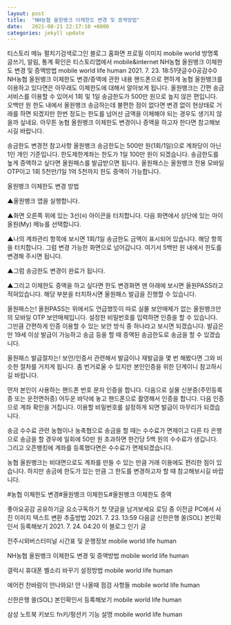 ```yaml
---
layout: post
title:  "NH농협 올원뱅크 이체한도 변경 및 증액방법"
date:   2021-08-21 22:17:10 +0800
categories: jekyll update
---
```

티스토리 메뉴 펼치기검색로그인
블로그 홈화면
프로필 이미지
mobile world
방명록
글쓰기, 알림, 통계 확인은 티스토리앱에서
mobile&internet
NH농협 올원뱅크 이체한도 변경 및 증액방법
mobile world life human
2021. 7. 23. 18:51댓글수0공감수0
NH농협 올원뱅크 이체한도 변경/증액에 관한 내용
핸드폰으로 편하게 농협 올원뱅크를 이용하고 있다면은 아무래도 이체한도에 대해서 알아보게 됩니다. 올원뱅크는 간편 송금 서비스를 이용할 수 있어서 1회 및 1일 송금한도가 500만 원으로 높지 않은 편입니다. 오백만 원 한도 내에서 올원뱅크 송금하는데 불편한 점이 없다면 변경 없이 현상태로 거래를 하면 되겠지만 한번 정도는 한도를 넘어선 금액을 이체해야 되는 경우도 생기지 않을까 싶네요. 아무튼 농협 올원뱅크 이체한도 변경이나 증액을 하고자 한다면 참고해보시길 바랍니다.

 

 

 

송금한도 변경전 참고사항
올원뱅크 송금한도는 500만 원(1회/1일)으로 계좌당이 아닌 1인 개인 기준입니다.
한도제한계좌는 한도가 1일 100만 원이 되겠습니다.
송금한도를 높게 증액하고 싶다면 올원패스를 발급받으면 됩니다.
올원패스는 올원뱅크 전용 모바일 OTP이고 1회 5천만/1일 1억 5천까지 한도 증액이 가능합니다.
 

 

올원뱅크 이체한도 변경 방법

▲올원뱅크 앱을 실행합니다.

 

 



▲화면 오른쪽 위에 있는 3선(≡) 아이콘을 터치합니다. 다음 화면에서 상단에 있는 마이올원(My) 메뉴를 선택합니다.

 

 



▲나의 계좌관리 항목에 보시면 1회/1일 송금한도 금액이 표시되어 있습니다. 해당 항목을 터치합니다. 그럼 변경 가능한 화면으로 넘어갑니다. 여기서 5백만 원 내에서 한도를 변경해 주시면 됩니다.

 

 


▲그럼 송금한도 변경이 완료가 됩니다.

 

 



▲그리고 이체한도 증액을 하고 싶다면 한도 변경화면 맨 아래에 보시면 올원PASS라고 적혀있습니다. 해당 부분을 터치하시면 올원패스 발급을 진행할 수 있습니다.

 

 

 

 

올원패스는!
올원PASS는 위에서도 언급했듯이 따로 실물 보안매체가 없는 올원뱅크만의 모바일 OTP 보안매체입니다. 설정한 비밀번호를 입력하면 인증을 할 수 있습니다. 그만큼 간편하게 인증 이용할 수 있는 보안 방식 중 하나라고 보시면 되겠습니다. 발급은 만 19세 이상 발급이 가능하고 송금 등을 할 때 증액된 송금한도로 송금을 할 수 있겠습니다.

 

올원패스 발급절차는!
보안/인증서 관련해서 발급이나 재발급을 몇 번 해봤다면 그와 비슷한 절차를 거치게 됩니다. 좀 번거로울 수 있지만 본인인증을 위한 단계이니 참고하시길 바랍니다.

먼저 본인이 사용하는 핸드폰 번호 문자 인증을 합니다.
다음으로 실물 신분증(주민등록증 또는 운전면허증) 어두운 바닥에 놓고 핸드폰으로 촬영해서 인증을 합니다.
다음 인증으로 계좌 확인을 거칩니다.
이용할 비밀번호를 설정하게 되면 발급이 마무리가 되겠습니다.
 

송금 수수료 관련
농협이나 농축협으로 송금을 할 때는 수수료가 면제이고 다른 타 은행으로 송금을 할 경우에 일회에 50만 원 초과하면 한건당 5백 원의 수수료가 생깁니다. 그리고 오픈뱅킹에 계좌를 등록했다면은 수수료가 면제되겠습니다.

농협 올원뱅크는 비대면으로도 계좌를 만들 수 있는 만큼 거래 이용에도 편리한 점이 있습니다. 하지만 송금에 한도가 있는 만큼 그 한도를 변경하고자 할 때 참고해보시길 바랍니다.

 

#농협 이체한도 변경#올원뱅크 이체한도#올원뱅크 이체한도 증액

좋아요공감
공유하기글 요소구독하기
첫 댓글을 남겨보세요
로딩 중
이전글
PC에서 사진 이미지 텍스트 변환 추출방법
2021. 7. 23. 13:59
다음글
신한은행 쏠(SOL) 본인확인서 등록해보기
2021. 7. 24. 04:20
이 블로그 인기 글

전주시외버스터미널 시간표 및 운행정보
mobile world life human

NH농협 올원뱅크 이체한도 변경 및 증액방법
mobile world life human

갤럭시 휴대폰 벨소리 바꾸기 설정방법
mobile world life human

에어컨 찬바람이 안나와요! 안 나올때 점검 사항들
mobile world life human

신한은행 쏠(SOL) 본인확인서 등록해보기
mobile world life human

삼성 노트북 키보드 fn키/펑션키 기능 설명
mobile world life human